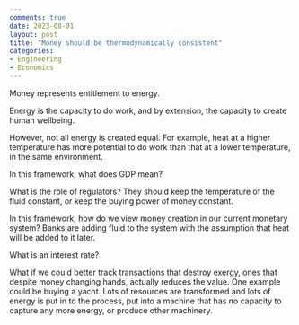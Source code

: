```yaml
---
comments: true
date: 2023-08-01
layout: post
title: "Money should be thermodynamically consistent"
categories:
- Engineering
- Economics
---
```


Money represents entitlement to energy.

Energy is the capacity to do work,
and by extension, the capacity to create human wellbeing.

However, not all energy is created equal.
For example, heat at a higher temperature has more potential to do work
than that at a lower temperature, in the same environment.

In this framework, what does GDP mean?

What is the role of regulators?
They should keep the temperature of the fluid constant,
or keep the buying power of money constant.

In this framework, how do we view money creation in
our current monetary system?
Banks are adding fluid to the system with the assumption that
heat will be added to it later.

What is an interest rate?

What if we could better track transactions that destroy exergy,
ones that despite money changing hands,
actually reduces the value.
One example could be buying a yacht.
Lots of resources are transformed and lots of energy is put in
to the process,
put into a machine that has no capacity to capture any more energy,
or produce other machinery.
